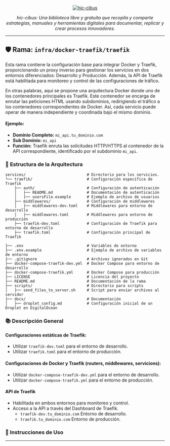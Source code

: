 <p align="center">
  <a href="https://fastapi.tiangolo.com"><img src="https://i.imgur.com/KB6cqcf.jpeg" alt="hic-cibus"></a>
</p>
<p align="center">
    <em>hic-cibus: Una biblioteca libre y gratuita que recopila y comparte estrategias, manuales y herramientas digitales para documentar, replicar y crear procesos innovadores.</em>
</p>

---

## 🛡️ **Rama:**  `infra/docker-traefik/traefik`

Esta rama contiene la configuración base para integrar Docker y Traefik, proporcionando un proxy inverso para gestionar los servicios en dos entornos diferenciados: Desarrollo y Producción. Además, la API de Traefik está habilitada para monitoreo y control de las configuraciones de tráfico.

En otras palabras, aquí se propone una arquitectura Docker donde uno de los contenedores principales es Traefik. Este contenedor se encarga de enrutar las peticiones HTML usando subdominios, redirigiendo el tráfico a los contenedores correspondientes de Docker. Así, cada servicio puede operar de manera independiente y coordinada bajo el mismo dominio.

#### Ejemplo:

- **Dominio Completo:** `mi_api.tu_dominio.com`
- **Sub Dominio:** `mi_api`
- **Función:** Traefik enruta las solicitudes HTTP/HTTPS al contenedor de la API correspondiente, identificado por el subdominio `mi_api`.

### 📂 **Estructura de la Arquitectura**

```
services/                           # Directorio para los servicios.
└── traefik/                        # Configuración específica de Traefik
    ├── auth/                       # Configuración de autenticación
    │   ├── README.md               # Documentación de autenticación
    │   ├── usersFile.example       # Ejemplo de archivo de usuarios
    ├── middlewares/                # Configuración de middlewares
    │   ├── middlewares-dev.toml    # Middlewares para entorno de desarrollo
    │   ├── middlewares.toml        # Middlewares para entorno de producción
    ├── traefik-dev.toml            # Configuración de Traefik para entorno de desarrollo
    ├── traefik.toml                # Configuración principal de Traefik

├── .env                            # Variables de entorno
├── .env.example                    # Ejemplo de archivo de variables de entorno
├── .gitignore                      # Archivos ignorados en Git
├── docker-compose-traefik-dev.yml  # Docker Compose para entorno de desarrollo
├── docker-compose-traefik.yml      # Docker Compose para producción
├── LICENSE                         # Licencia del proyecto
├── README.md                       # Documentación de la rama
├── scripts/                        # Directorio para scripts
│   ├── send_files_to_server.sh     # Script para enviar archivos al servidor
├── docs/                           # Documentación
│   ├── droplet_config.md           # Configuración inicial de un Droplet en DigitalOcean
```

### 📚 Descripción General

#### Configuraciones estáticas de Traefik:

- Utilizar `traefik-dev.toml` para el entorno de desarrollo.
- Utilizar `traefik.toml` para el entorno de producción.

#### Configuraciones de Docker y Traefik (routers, middlewares, servicions):

- Utilizar `docker-compose-traefik-dev.yml` para el entorno de desarrollo.
- Utilizar `docker-compose-traefik.yml` para el entorno de producción.

#### API de Traefik

- Habilitada en ambos entornos para monitoreo y control.
- Acceso a la API a través del Dashboard de Traefik.
  - `traefik-dev.tu_dominio.com` Entorno de desarrollo.
  - `traefik.tu_dominio.com` Entorno de producción.

### 🚀 Instrucciones de Uso
---
